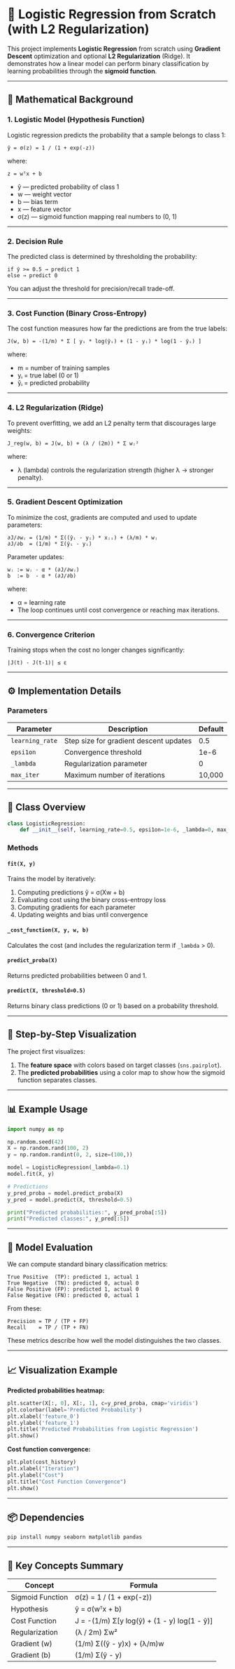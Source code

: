 # 🧠 Logistic Regression from Scratch (with L2 Regularization)

This project implements **Logistic Regression** from scratch using **Gradient Descent** optimization and optional **L2 Regularization** (Ridge). It demonstrates how a linear model can perform binary classification by learning probabilities through the **sigmoid function**.

---

## 🧮 Mathematical Background

### 1. Logistic Model (Hypothesis Function)

Logistic regression predicts the probability that a sample belongs to class 1:

```
ŷ = σ(z) = 1 / (1 + exp(-z))
```

where:

```
z = wᵀx + b
```

* ŷ — predicted probability of class 1
* w — weight vector
* b — bias term
* x — feature vector
* σ(z) — sigmoid function mapping real numbers to (0, 1)

---

### 2. Decision Rule

The predicted class is determined by thresholding the probability:

```
if ŷ >= 0.5 → predict 1
else → predict 0
```

You can adjust the threshold for precision/recall trade-off.

---

### 3. Cost Function (Binary Cross-Entropy)

The cost function measures how far the predictions are from the true labels:

```
J(w, b) = -(1/m) * Σ [ yᵢ * log(ŷᵢ) + (1 - yᵢ) * log(1 - ŷᵢ) ]
```

where:

* m = number of training samples
* yᵢ = true label (0 or 1)
* ŷᵢ = predicted probability

---

### 4. L2 Regularization (Ridge)

To prevent overfitting, we add an L2 penalty term that discourages large weights:

```
J_reg(w, b) = J(w, b) + (λ / (2m)) * Σ wⱼ²
```

where:

* λ (lambda) controls the regularization strength (higher λ → stronger penalty).

---

### 5. Gradient Descent Optimization

To minimize the cost, gradients are computed and used to update parameters:

```
∂J/∂wⱼ = (1/m) * Σ((ŷᵢ - yᵢ) * xⱼᵢ) + (λ/m) * wⱼ
∂J/∂b  = (1/m) * Σ(ŷᵢ - yᵢ)
```

Parameter updates:

```
wⱼ := wⱼ - α * (∂J/∂wⱼ)
b  := b  - α * (∂J/∂b)
```

where:

* α = learning rate
* The loop continues until cost convergence or reaching max iterations.

---

### 6. Convergence Criterion

Training stops when the cost no longer changes significantly:

```
|J(t) - J(t-1)| ≤ ε
```

---

## ⚙️ Implementation Details

### Parameters

| Parameter       | Description                            | Default |
| --------------- | -------------------------------------- | ------- |
| `learning_rate` | Step size for gradient descent updates | 0.5     |
| `epsi1on`       | Convergence threshold                  | 1e-6    |
| `_lambda`       | Regularization parameter               | 0       |
| `max_iter`      | Maximum number of iterations           | 10,000  |

---

## 🧩 Class Overview

```python
class LogisticRegression:
    def __init__(self, learning_rate=0.5, epsi1on=1e-6, _lambda=0, max_iter=10000)
```

### Methods

#### `fit(X, y)`

Trains the model by iteratively:

1. Computing predictions ŷ = σ(Xw + b)
2. Evaluating cost using the binary cross-entropy loss
3. Computing gradients for each parameter
4. Updating weights and bias until convergence

#### `_cost_function(X, y, w, b)`

Calculates the cost (and includes the regularization term if `_lambda` > 0).

#### `predict_proba(X)`

Returns predicted probabilities between 0 and 1.

#### `predict(X, threshold=0.5)`

Returns binary class predictions (0 or 1) based on a probability threshold.

---

## 🧠 Step-by-Step Visualization

The project first visualizes:

1. The **feature space** with colors based on target classes (`sns.pairplot`).
2. The **predicted probabilities** using a color map to show how the sigmoid function separates classes.

---

## 📊 Example Usage

```python
import numpy as np

np.random.seed(42)
X = np.random.rand(100, 2)
y = np.random.randint(0, 2, size=(100,))

model = LogisticRegression(_lambda=0.1)
model.fit(X, y)

# Predictions
y_pred_proba = model.predict_proba(X)
y_pred = model.predict(X, threshold=0.5)

print("Predicted probabilities:", y_pred_proba[:5])
print("Predicted classes:", y_pred[:5])
```

---

## 🧾 Model Evaluation

We can compute standard binary classification metrics:

```
True Positive  (TP): predicted 1, actual 1
True Negative  (TN): predicted 0, actual 0
False Positive (FP): predicted 1, actual 0
False Negative (FN): predicted 0, actual 1
```

From these:

```
Precision = TP / (TP + FP)
Recall    = TP / (TP + FN)
```

These metrics describe how well the model distinguishes the two classes.

---

## 📈 Visualization Example

**Predicted probabilities heatmap:**

```python
plt.scatter(X[:, 0], X[:, 1], c=y_pred_proba, cmap='viridis')
plt.colorbar(label='Predicted Probability')
plt.xlabel('feature_0')
plt.ylabel('feature_1')
plt.title('Predicted Probabilities from Logistic Regression')
plt.show()
```

**Cost function convergence:**

```python
plt.plot(cost_history)
plt.xlabel("Iteration")
plt.ylabel("Cost")
plt.title("Cost Function Convergence")
plt.show()
```

---

## 📦 Dependencies

```bash
pip install numpy seaborn matplotlib pandas
```

---

## 🧩 Key Concepts Summary

| Concept          | Formula                                     |
| ---------------- | ------------------------------------------- |
| Sigmoid Function | σ(z) = 1 / (1 + exp(-z))                    |
| Hypothesis       | ŷ = σ(wᵀx + b)                              |
| Cost Function    | J = -(1/m) Σ[y log(ŷ) + (1 - y) log(1 - ŷ)] |
| Regularization   | (λ / 2m) Σw²                                |
| Gradient (w)     | (1/m) Σ((ŷ - y)x) + (λ/m)w                  |
| Gradient (b)     | (1/m) Σ(ŷ - y)                              |
